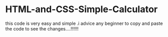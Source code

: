 # HTML-and-CSS-Simple-Calculator
this code is very easy and simple .i advice any beginner to copy and paste the code to see the changes....!!!!!!
